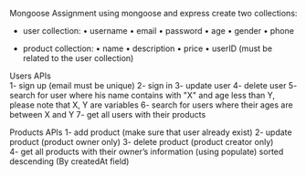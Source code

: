 Mongoose Assignment using mongoose and express create two collections:

-	user collection:
•	username
•	email
•	password
•	age
•	gender
•	phone

-	product collection:
•	name
•	description
•	price
•	userID (must be related to the user collection)

Users APIs	
1-	sign up (email must be unique)
2-	sign in
3-	update user
4-	delete user
5-	search for user where his name contains with "X" and age less than Y, please note that X, Y are variables
6-	search for users where their ages are between X and Y
7-	get all users with their products

Products APIs
1-	add product (make sure that user already exist)
2-  update product (product owner only)
3-	delete product (product creator only)  
4-	get all products with their owner’s information (using populate) sorted descending (By createdAt field)
